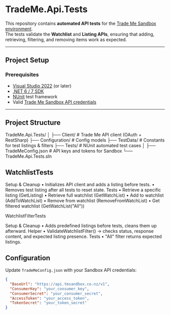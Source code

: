# TradeMe.Api.Tests

This repository contains **automated API tests** for the [Trade Me Sandbox environment](https://www.tmsandbox.co.nz).  
The tests validate the **Watchlist** and **Listing APIs**, ensuring that adding, retrieving, filtering, and removing items work as expected.

---

##  Project Setup

### Prerequisites
- [Visual Studio 2022](https://visualstudio.microsoft.com/) (or later)
- [.NET 6 / 7 SDK](https://dotnet.microsoft.com/en-us/download/dotnet)
- [NUnit](https://nunit.org/) test framework
- Valid [Trade Me Sandbox API credentials](https://developer.trademe.co.nz/api-overview/authentication/)

---

##  Project Structure
TradeMe.Api.Tests/
│
├── Client/ # Trade Me API client (OAuth + RestSharp)
├── Configuration/ # Config models
├── TestData/ # Constants for test listings & filters
├── Tests/ # NUnit automated test cases
│
├── TradeMeConfig.json # API keys and tokens for Sandbox
└── TradeMe.Api.Tests.sln


## WatchlistTests
Setup & Cleanup
•	Initializes API client and adds a listing before tests.
•	Removes test listing after all tests to reset state.
Tests
•	Retrieve a specific listing (GetListing)
•	Retrieve full watchlist (GetWatchList)
•	Add to watchlist (AddToWatchList)
•	Remove from watchlist (RemoveFromWatchList)
•	Get filtered watchlist (GetWatchList("All"))

WatchlistFilterTests

Setup & Cleanup
•	Adds predefined listings before tests, cleans them up afterward.
Helper
•	ValidateWatchlistFilter() → checks status, response content, and expected listing presence.
Tests
•	"All" filter returns expected listings.


##  Configuration

Update `TradeMeConfig.json` with your Sandbox API credentials:

```json
{
  "BaseUrl": "https://api.tmsandbox.co.nz/v1",
  "ConsumerKey": "your_consumer_key",
  "ConsumerSecret": "your_consumer_secret",
  "AccessToken": "your_access_token",
  "TokenSecret": "your_token_secret"
}




